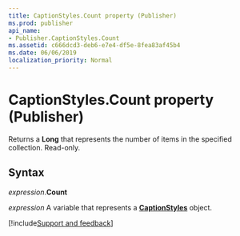 ```yaml
---
title: CaptionStyles.Count property (Publisher)
ms.prod: publisher
api_name:
- Publisher.CaptionStyles.Count
ms.assetid: c666dcd3-deb6-e7e4-df5e-8fea83af45b4
ms.date: 06/06/2019
localization_priority: Normal
---
```



# CaptionStyles.Count property (Publisher)

Returns a **Long** that represents the number of items in the specified collection. Read-only.


## Syntax

_expression_.**Count**

_expression_ A variable that represents a **[CaptionStyles](Publisher.CaptionStyles.md)** object.

[!include[Support and feedback](~/includes/feedback-boilerplate.md)]